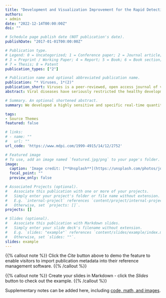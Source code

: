 ```yaml
---
title: "Development and Visualization Improvement for the Rapid Detection of Decapod Iridescent Virus 1 (DIV1) in Penaeus vannamei Based on an Isothermal Recombinase Polymerase Amplification Assay"
authors:
- admin
date: "2022-12-14T00:00:00Z"
doi: ""

# Schedule page publish date (NOT publication's date).
publishDate: "2017-01-01T00:00:00Z"

# Publication type.
# Legend: 0 = Uncategorized; 1 = Conference paper; 2 = Journal article;
# 3 = Preprint / Working Paper; 4 = Report; 5 = Book; 6 = Book section;
# 7 = Thesis; 8 = Patent
publication_types: ["2"]

# Publication name and optional abbreviated publication name.
publication: "* Viruses, 1*(2)"
publication_short: Viruses is a peer-reviewed, open access journal of virology, published monthly online by MDPI. The American Society for Virology (ASV), Spanish Society for Virology (SEV), Canadian Society for Virology (CSV), Italian Society for Virology (SIV-ISV), Australasian Virology Society (AVS) and others are affiliated with Viruses and their members receive a discount on the article processing charges.
abstract: Viral diseases have seriously restricted the healthy development of aquaculture, and decapod iridescent virus 1 (DIV1) has led to heavy losses in the global shrimp aquaculture industry. Due to the lack of effective treatment, early detection and regular monitoring are the most effective ways to avoid infection with DIV1. In this study, a novel real-time quantitative recombinase polymerase amplification (qRPA) assay and its instrument-free visualization improvement were described for the rapid detection of DIV1. Optimum primer pairs, suitable reaction temperatures, and probe concentrations of a DIV1-qRPA assay were screened to determine optimal reaction conditions. Then, its ability to detect DIV1 was evaluated and compared with real-time quantitative polymerase chain reactions (qPCRs). The sensitivity tests demonstrated that the limit of detection (LOD) of the DIV1-qRPA assay was 1.0 copies μL^−1. Additionally, the presentation of the detection results was improved with SYBR Green I, and the LOD of the DIV1-RPA-SYBR Green I assay was 1.0 × 103 copies μL^−1. Both the DIV1-qRPA and DIV1-RPA-SYBR Green I assays could be performed at 42°C within 20 min and without cross-reactivity with the following: white spot syndrome virus (WSSV), Vibrio parahaemolyticus associated with acute hepatopancreatic necrosis disease (VpAHPND), Enterocytozoon hepatopenaei (EHP), and infectious hypodermal and hematopoietic necrosis virus (IHHNV). In conclusion, this approach yields rapid, straightforward, and simple DIV1 diagnoses, making it potentially valuable as a reliable tool for the detection and prevention of DIV1, especially where there is a paucity of laboratory equipment.

# Summary. An optional shortened abstract.
summary: We developed a highly sensitive and specific real-time quantitative RPA assay and improved its instrument-free visualization for rapidly detecting DIV1. The LOD of the DIV1-qRPA assay reached 1.0 copies μL−1, which was higher than the LOD of qPCR and qLAMP, and the visual detecting limitation of the instrument-free DIV1-RPA-SYBR Green I assay was 1.0 × 103 copies μL−1. Both assays could be performed at 42 °C within 20 min and had no cross-reactivity with WSSV, VpAHPND, EHP, or IHHNV. These two methods offer straightforward, eye-catching, and equipment-free approaches for DIV1 detection in shrimp farms, quarantine stations, and basic laboratories with limited resources, especially in remote and rural regions; the most appropriate method can be chosen based on the practical conditions of the testing site. Furthermore, the results of this study may promote the wide application of DIV1 detection methods based on nucleic acid amplification technology and provide a reference value for monitoring and controlling this new virus in the aquaculture industry.

tags:
- Source Themes
featured: false

# links:
# - name: ""
#   url: ""
url_code: 'https://www.mdpi.com/1999-4915/14/12/2752'

# Featured image
# To use, add an image named `featured.jpg/png` to your page's folder. 
image:
  caption: 'Image credit: [**Unsplash**](https://unsplash.com/photos/jdD8gXaTZsc)'
  focal_point: ""
  preview_only: false

# Associated Projects (optional).
#   Associate this publication with one or more of your projects.
#   Simply enter your project's folder or file name without extension.
#   E.g. `internal-project` references `content/project/internal-project/index.md`.
#   Otherwise, set `projects: []`.
projects: []

# Slides (optional).
#   Associate this publication with Markdown slides.
#   Simply enter your slide deck's filename without extension.
#   E.g. `slides: "example"` references `content/slides/example/index.md`.
#   Otherwise, set `slides: ""`.
slides: example
---
```


{{% callout note %}}
Click the *Cite* button above to demo the feature to enable visitors to import publication metadata into their reference management software.
{{% /callout %}}

{{% callout note %}}
Create your slides in Markdown - click the *Slides* button to check out the example.
{{% /callout %}}

Supplementary notes can be added here, including [code, math, and images](https://wowchemy.com/docs/writing-markdown-latex/).
